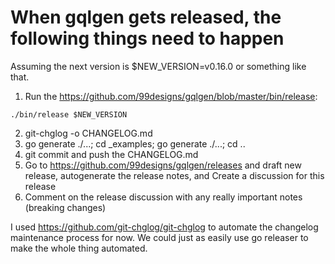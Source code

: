 # When gqlgen gets released, the following things need to happen
Assuming the next version is $NEW_VERSION=v0.16.0 or something like that.

1. Run the https://github.com/99designs/gqlgen/blob/master/bin/release:
```
./bin/release $NEW_VERSION
```
2. git-chglog -o CHANGELOG.md
3. go generate ./...; cd _examples; go generate ./...; cd ..
4. git commit and push the CHANGELOG.md
5. Go to https://github.com/99designs/gqlgen/releases and draft new release, autogenerate the release notes, and Create a discussion for this release
6. Comment on the release discussion with any really important notes (breaking changes)

I used https://github.com/git-chglog/git-chglog to automate the changelog maintenance process for now. We could just as easily use go releaser to make the whole thing automated.
